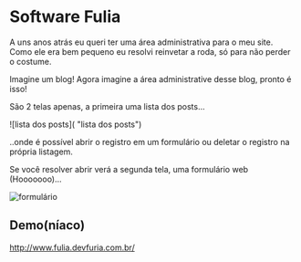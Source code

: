 # Software Fulia

A uns anos atrás eu queri ter uma área administrativa para o meu site. Como ele era bem pequeno eu resolvi
reinvetar a roda, só para não perder o costume.

Imagine um blog! Agora imagine a área administrative desse blog, pronto é isso!

São 2 telas apenas, a primeira uma lista dos posts...

![lista dos posts]( "lista dos posts")


..onde é possível abrir o registro em um formulário ou deletar o registro na própria listagem.

Se você resolver abrir verá a segunda tela, uma formulário web (Hooooooo)...

![formulário]( "formulário")


## Demo(níaco)


http://www.fulia.devfuria.com.br/